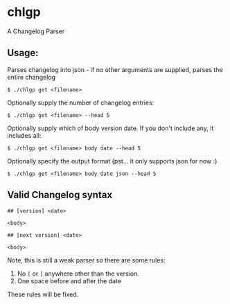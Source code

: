 # chlgp

A Changelog Parser

## Usage:

Parses changelog into json - if no other arguments are supplied, parses the entire changelog
```
$ ./chlgp get <filename> 
```

Optionally supply the number of changelog entries:
```
$ ./chlgp get <filename> --head 5
```

Optionally supply which of body version date. If you don't include any, it includes all:
```
$ ./chlgp get <filename> body date --head 5 
```

Optionally specify the output format (pst... it only supports json for now :)

```
$ ./chlgp get <filename> body date json --head 5 
```

## Valid Changelog syntax

```
## [version] <date> 

<body>

## [next version] <date>

<body>
```

Note, this is still a weak parser so there are some rules:
1. No `[` or `]` anywhere other than the version.
2. One space before and after the date

These rules will be fixed.

